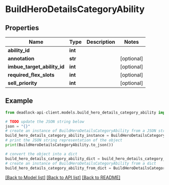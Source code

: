 # BuildHeroDetailsCategoryAbility


## Properties

Name | Type | Description | Notes
------------ | ------------- | ------------- | -------------
**ability_id** | **int** |  | 
**annotation** | **str** |  | [optional] 
**imbue_target_ability_id** | **int** |  | [optional] 
**required_flex_slots** | **int** |  | [optional] 
**sell_priority** | **int** |  | [optional] 

## Example

```python
from deadlock-api-client.models.build_hero_details_category_ability import BuildHeroDetailsCategoryAbility

# TODO update the JSON string below
json = "{}"
# create an instance of BuildHeroDetailsCategoryAbility from a JSON string
build_hero_details_category_ability_instance = BuildHeroDetailsCategoryAbility.from_json(json)
# print the JSON string representation of the object
print(BuildHeroDetailsCategoryAbility.to_json())

# convert the object into a dict
build_hero_details_category_ability_dict = build_hero_details_category_ability_instance.to_dict()
# create an instance of BuildHeroDetailsCategoryAbility from a dict
build_hero_details_category_ability_from_dict = BuildHeroDetailsCategoryAbility.from_dict(build_hero_details_category_ability_dict)
```
[[Back to Model list]](../README.md#documentation-for-models) [[Back to API list]](../README.md#documentation-for-api-endpoints) [[Back to README]](../README.md)


